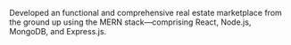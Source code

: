 Developed an functional and comprehensive real estate marketplace from the ground up using the MERN stack—comprising React, Node.js, MongoDB, and Express.js.
